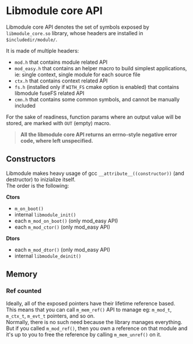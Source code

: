 # Libmodule core API

Libmodule core API denotes the set of symbols exposed by `libmodule_core.so` library, whose headers are installed in `$includedir/module/`.  

It is made of multiple headers:  

* `mod.h` that contains module related API  
* `mod_easy.h` that contains an helper macro to build simplest applications, ie: single context, single module for each source file  
* `ctx.h` that contains context related API  
* `fs.h` (installed only if `WITH_FS` cmake option is enabled) that contains libmodule fuseFS related API  
* `cmn.h` that contains some common symbols, and cannot be manually included  

For the sake of readiness, function params where an output value will be stored, are marked with `OUT` (empty) macro.  

> **All the libmodule core API returns an errno-style negative error code, where left unspecified.**

## Constructors

Libmodule makes heavy usage of gcc `__attribute__((constructor))` (and destructor) to inizialize itself.  
The order is the following:

**Ctors**  

* `m_on_boot()`
* internal `libmodule_init()`
* each `m_mod_on_boot()` (only mod_easy API)
* each `m_mod_ctor()` (only mod_easy API)

**Dtors**  

* each `m_mod_dtor()` (only mod_easy API)
* internal `libmodule_deinit()`

## Memory

### Ref counted

Ideally, all of the exposed pointers have their lifetime reference based.  
This means that you can call `m_mem_ref()` API to manage eg: `m_mod_t`, `m_ctx_t`, `m_evt_t` pointers, and so on.  
Normally, there is no such need because the library manages everything.  
But if you called `m_mod_ref()`, then you own a reference on that module and it's up to you to free the reference by calling `m_mem_unref()` on it.  
